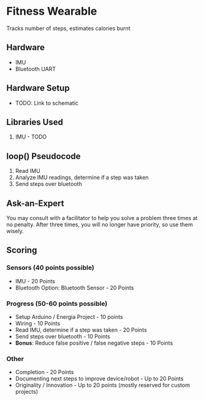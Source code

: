 # Fitness Wearable
Tracks number of steps, estimates calories burnt

## Hardware
- IMU
- Bluetooth UART

## Hardware Setup
- TODO: Link to schematic

## Libraries Used
1. IMU - TODO

## loop() Pseudocode
1. Read IMU
2. Analyze IMU readings, determine if a step was taken
3. Send steps over bluetooth

## Ask-an-Expert
You may consult with a facilitator to help you solve a problem three times at no penalty. After three times, you will no longer have priority, so use them wisely.

## Scoring
### Sensors (40 points possible)

- IMU - 20 Points
- Bluetooth Option: Bluetooth Sensor - 20 Points

### Progress (50-60 points possible)
- Setup Arduino / Energia Project - 10 points
- Wiring - 10 Points
- Read IMU, determine if a step was taken - 20 Points
- Send steps over bluetooth - 10 Points
- **Bonus**: Reduce false positive / false negative steps - 10 Points

### Other
- Completion - 20 Points
- Documenting next steps to improve device/robot - Up to 20 Points
- Originality / Innovation - Up to 20 points (mostly reserved for custom projects)
